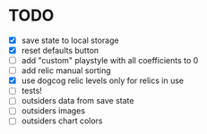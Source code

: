 # TODO

- [x] save state to local storage
- [x] reset defaults button
- [ ] add "custom" playstyle with all coefficients to 0
- [ ] add relic manual sorting
- [x] use dogcog relic levels only for relics in use
- [ ] tests!
- [ ] outsiders data from save state
- [ ] outsiders images
- [ ] outsiders chart colors
